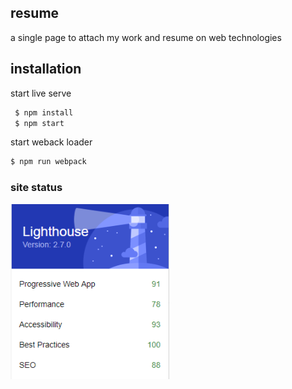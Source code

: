 ## resume

a single page to attach my work and resume on web technologies

## installation

start live serve
```bash
 $ npm install
 $ npm start 
```

start weback loader

```bash
$ npm run webpack
```

### site status

![img](./images/lighthouse-report.png)